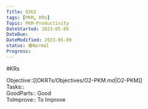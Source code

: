 ```yaml
---
Title: O2K2
tags: [PKM, KRs]
Topic: PKM-Productivity
DateStarted: 2023-05-09
DateDue: 
DateModified: 2023-05-09
status: 🟢Normal
Progress: 
---
```

#KRs  

Objective::[[OKRTs/Objectives/O2-PKM.md|O2-PKM]]  
Tasks::  
GoodParts:: Good  
ToImprove:: To Improve